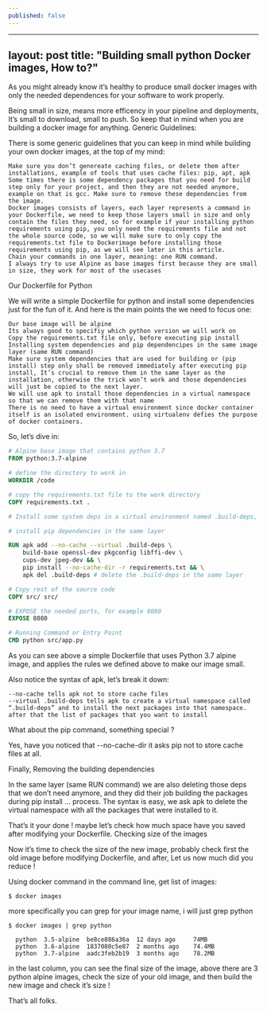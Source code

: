 ```yaml
---
published: false
---
```

---
layout: post
title:  "Building small python Docker images, How to?"
---

As you might already know it’s healthy to produce small docker images with only the needed dependences for your software to work properly.

Being small in size, means more efficency in your pipeline and deployments, It’s small to download, small to push. So keep that in mind when you are building a docker image for anything.
Generic Guidelines:

There is some generic guidelines that you can keep in mind while building your own docker images, at the top of my mind:

    Make sure you don’t genereate caching files, or delete them after installations, example of tools that uses cache files: pip, apt, apk
    Some times there is some dependency packages that you need for build step only for your project, and then they are not needed anymore, example on that is gcc. Make sure to remove these dependencies from the image.
    Docker images consists of layers, each layer represents a command in your Dockerfile, we need to keep those layers small in size and only contain the files they need, so for example if your installing python requirements using pip, you only need the requirements file and not the whole source code, so we will make sure to only copy the requirements.txt file to Dockerimage before installing those requirements using pip, as we will see later in this article.
    Chain your commands in one layer, meaning: one RUN command.
    I always try to use Alpine as base images first because they are small in size, they work for most of the usecases

Our Dockerfile for Python

We will write a simple Dockerfile for python and install some dependencies just for the fun of it. And here is the main points the we need to focus one:

    Our base image will be alpine
    Its always good to specifiy which python version we will work on
    Copy the requirements.txt file only, before executing pip install
    Installing system dependencies and pip dependencipes in the same image layer (same RUN command)
    Make sure system dependencies that are used for building or (pip install) step only shall be removed immediately after executing pip install, It’s crucial to remove them in the same layer as the installation, otherwise the trick won’t work and those dependencies will just be copied to the next layer.
    We will use apk to install those dependencies in a virtual namespace so that we can remove them with that name
    There is no need to have a virtual environment since docker container itself is an isolated environment. using virtualenv defies the purpose of docker containers.

So, let’s dive in:

```Dockerfile
# Alpine base image that contains python 3.7
FROM python:3.7-alpine

# define the directory to work in
WORKDIR /code

# copy the requirements.txt file to the work directory
COPY requirements.txt .

# Install some system deps in a virtual environment named .build-deps, you can name it what ever you want

# install pip dependencies in the same layer

RUN apk add --no-cache --virtual .build-deps \
    build-base openssl-dev pkgconfig libffi-dev \
    cups-dev jpeg-dev && \
    pip install --no-cache-dir -r requirements.txt && \
    apk del .build-deps # delete the .build-deps in the same layer

# Copy rest of the source code
COPY src/ src/

# EXPOSE the needed ports, for example 8080
EXPOSE 8080

# Running Command or Entry Point
CMD python src/app.py
```

As you can see above a simple Dockerfile that uses Python 3.7 alpine image, and applies the rules we defined above to make our image small.

Also notice the syntax of apk, let’s break it down:

    --no-cache tells apk not to store cache files
    --virtual .build-deps tells apk to create a virtual namespace called “.build-deps” and to install the next packages into that namespace.
    after that the list of packages that you want to install

What about the pip command, something special ?

Yes, have you noticed that --no-cache-dir it asks pip not to store cache files at all.

Finally, Removing the building dependencies

In the same layer (same RUN command) we are also deleting those deps that we don’t need anymore, and they did their job building the packages during pip install ... process. The syntax is easy, we ask apk to delete the virtual namespace with all the packages that were installed to it.

That’s it your done ! maybe let’s check how much space have you saved after modifying your Dockerfile.
Checking size of the images

Now it’s time to check the size of the new image, probably check first the old image before modifying Dockerfile, and after, Let us now much did you reduce !

Using docker command in the command line, get list of images:

```
$ docker images
```

more specifically you can grep for your image name, i will just grep python

```
$ docker images | grep python

  python  3.5-alpine  be8ce886a36a  12 days ago     74MB
  python  3.6-alpine  1837080c5e87  2 months ago    74.4MB
  python  3.7-alpine  aadc3feb2b19  3 months ago    78.2MB
```

in the last column, you can see the final size of the image, above there are 3 python alpine images, check the size of your old image, and then build the new image and check it’s size !

That’s all folks.
